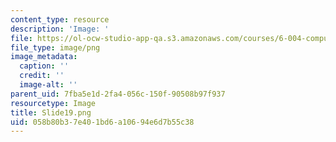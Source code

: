 ```yaml
---
content_type: resource
description: 'Image: '
file: https://ol-ocw-studio-app-qa.s3.amazonaws.com/courses/6-004-computation-structures-spring-2017/058b80b37e401bd6a10694e6d7b55c38_Slide19.png
file_type: image/png
image_metadata:
  caption: ''
  credit: ''
  image-alt: ''
parent_uid: 7fba5e1d-2fa4-056c-150f-90508b97f937
resourcetype: Image
title: Slide19.png
uid: 058b80b3-7e40-1bd6-a106-94e6d7b55c38
---
```

